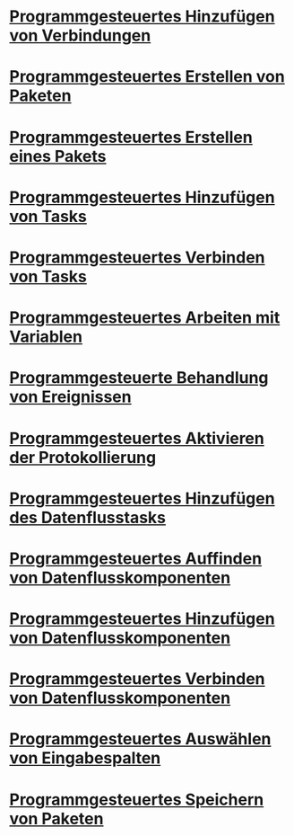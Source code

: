 # [Programmgesteuertes Hinzufügen von Verbindungen](adding-connections-programmatically.md)

# [Programmgesteuertes Erstellen von Paketen](building-packages-programmatically.md)
# [Programmgesteuertes Erstellen eines Pakets](creating-a-package-programmatically.md)
# [Programmgesteuertes Hinzufügen von Tasks](adding-tasks-programmatically.md)
# [Programmgesteuertes Verbinden von Tasks](connecting-tasks-programmatically.md)
# [Programmgesteuertes Arbeiten mit Variablen](working-with-variables-programmatically.md)
# [Programmgesteuerte Behandlung von Ereignissen](handling-events-programmatically.md)
# [Programmgesteuertes Aktivieren der Protokollierung](enabling-logging-programmatically.md)
# [Programmgesteuertes Hinzufügen des Datenflusstasks](adding-the-data-flow-task-programmatically.md)
# [Programmgesteuertes Auffinden von Datenflusskomponenten](discovering-data-flow-components-programmatically.md)
# [Programmgesteuertes Hinzufügen von Datenflusskomponenten](adding-data-flow-components-programmatically.md)
# [Programmgesteuertes Verbinden von Datenflusskomponenten](connecting-data-flow-components-programmatically.md)
# [Programmgesteuertes Auswählen von Eingabespalten](selecting-input-columns-programmatically.md)
# [Programmgesteuertes Speichern von Paketen](saving-a-package-programmatically.md)
